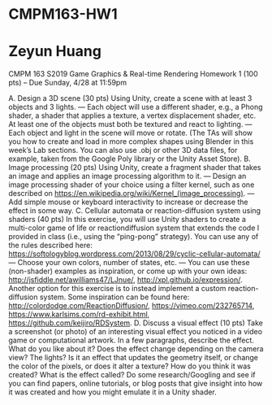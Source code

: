 # CMPM163-HW1
# Zeyun Huang

CMPM 163 S2019
Game Graphics & Real-time Rendering
Homework 1 (100 pts) – Due Sunday, 4/28 at 11:59pm

A. Design a 3D scene (30 pts)
Using Unity, create a scene with at least 3 objects and 3 lights.
— Each object will use a different shader, e.g., a Phong shader, a shader that applies a
texture, a vertex displacement shader, etc. At least one of the objects must both be
textured and react to lighting.
— Each object and light in the scene will move or rotate.
(The TAs will show you how to create and load in more complex shapes using Blender in
this week’s Lab sections. You can also use .obj or other 3D data files, for example, taken
from the Google Poly library or the Unity Asset Store).
B. Image processing (20 pts)
Using Unity, create a fragment shader that takes an image and applies an image
processing algorithm to it.
— Design an image processing shader of your choice using a filter kernel, such as one
described on https://en.wikipedia.org/wiki/Kernel_(image_processing).
— Add simple mouse or keyboard interactivity to increase or decrease the effect in some
way.
C. Cellular automata or reaction-diffusion system using shaders (40 pts)
In this exercise, you will use Unity shaders to create a multi-color game of life or reactiondiffusion system that extends the code I provided in class (i.e., using the “ping-pong”
strategy). You can use any of the rules described here:
https://softologyblog.wordpress.com/2013/08/29/cyclic-cellular-automata/
— Choose your own colors, number of states, etc.
— You can use these (non-shader) examples as inspiration, or come up with your own
ideas: http://jsfiddle.net/awilliams47/LJnue/, http://xpl.github.io/expression/.
Another option for this exercise is to instead implement a custom reaction-diffusion
system. Some inspiration can be found here: http://colordodge.com/ReactionDiffusion/,
https://vimeo.com/232765714, https://www.karlsims.com/rd-exhibit.html,
https://github.com/keijiro/RDSystem.
D. Discuss a visual effect (10 pts)
Take a screenshot (or photo) of an interesting visual effect you noticed in a video game or
computational artwork. In a few paragraphs, describe the effect. What do you like about it?
Does the effect change depending on the camera view? The lights? Is it an effect that
updates the geometry itself, or change the color of the pixels, or does it alter a texture?
How do you think it was created? What is the effect called? Do some research/Googling
and see if you can find papers, online tutorials, or blog posts that give insight into how it
was created and how you might emulate it in a Unity shader. 
